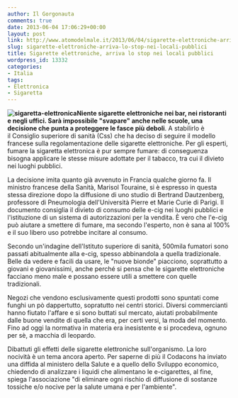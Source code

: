 ```yaml
---
author: Il Gorgonauta
comments: true
date: 2013-06-04 17:06:29+00:00
layout: post
link: http://www.atomodelmale.it/2013/06/04/sigarette-elettroniche-arriva-lo-stop-nei-locali-pubblici/
slug: sigarette-elettroniche-arriva-lo-stop-nei-locali-pubblici
title: Sigarette elettroniche, arriva lo stop nei locali pubblici
wordpress_id: 13332
categories:
- Italia
tags:
- Elettronica
- Sigaretta
---
```


**![sigaretta-elettronica](http://www.atomodelmale.it/wp-content/uploads/2013/01/sigaretta-elettronica-300x183.jpg)Niente sigarette elettroniche nei bar, nei ristoranti e negli uffici. Sarà impossibile "svapare" anche nelle scuole, una decisione che punta a proteggere le fasce più deboli**. A stabilirlo è il Consiglio superiore di sanità (Css) che ha deciso di seguire il modello francese sulla regolamentazione delle sigarette elettroniche. Per gli esperti, fumare la sigaretta elettronica è pur sempre fumare: di conseguenza bisogna applicare le stesse misure adottate per il tabacco, tra cui il divieto nei luoghi pubblici.

La decisione imita quanto già avvenuto in Francia qualche giorno fa. Il ministro francese della Sanità, Marisol Touraine, si è espresso in questa stessa direzione dopo la diffusione di uno studio di Bertrand Dautzenberg, professore di Pneumologia dell'Università Pierre et Marie Curie di Parigi. Il documento consiglia il divieto di consumo delle e-cig nei luoghi pubblici e l'istituzione di un sistema di autorizzazioni per la vendita. È vero che l'e-cig può aiutare a smettere di fumare, ma secondo l'esperto, non è sana al 100% e il suo libero uso potrebbe incitare al consumo.

Secondo un'indagine dell'Istituto superiore di sanità, 500mila fumatori sono passati abitualmente alla e-cig, spesso abbinandola a quella tradizionale. Belle da vedere e facili da usare, le "nuove bionde" piacciono, soprattutto a giovani e giovanissimi, anche perché si pensa che le sigarette elettroniche facciano meno male e possano essere utili a smettere con quelle tradizionali.


Negozi che vendono esclusivamente questi prodotti sono spuntati come funghi un pò dappertutto, sopratutto nei centri storici. Diversi commercianti hanno fiutato l'affare e si sono buttati sul mercato, aiutati probabilmente dalle buone vendite di quella che era, per certi versi, la moda del momento. Fino ad oggi la normativa in materia era inesistente e si procedeva, ognuno per sè, a macchia di leopardo.

Dibattuti gli effetti delle sigarette elettroniche sull'organismo. La loro nocività è un tema ancora aperto. Per saperne di più il Codacons ha inviato una diffida al ministero della Salute e a quello dello Sviluppo economico, chiedendo di analizzare i liquidi che alimentano le e-cigarettes, al fine, spiega l'associazione "di eliminare ogni rischio di diffusione di sostanze tossiche e/o nocive per la salute umana e per l'ambiente".
